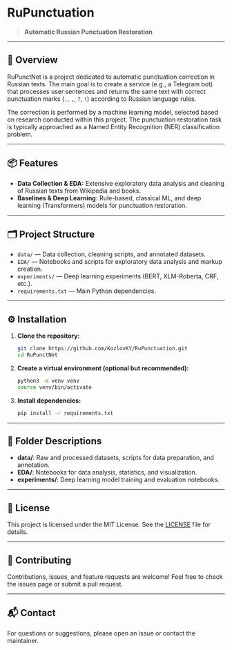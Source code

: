 # RuPunctuation

> **Automatic Russian Punctuation Restoration**

---

## 🚀 Overview
RuPunctNet is a project dedicated to automatic punctuation correction in Russian texts. The main goal is to create a service (e.g., a Telegram bot) that processes user sentences and returns the same text with correct punctuation marks (`.`, `,`, `?`, `!`) according to Russian language rules.

The correction is performed by a machine learning model, selected based on research conducted within this project. The punctuation restoration task is typically approached as a Named Entity Recognition (NER) classification problem.

---

## 📦 Features
- **Data Collection & EDA:** Extensive exploratory data analysis and cleaning of Russian texts from Wikipedia and books.
- **Baselines & Deep Learning:** Rule-based, classical ML, and deep learning (Transformers) models for punctuation restoration.
---

## 🗂️ Project Structure
- `data/` — Data collection, cleaning scripts, and annotated datasets.
- `EDA/` — Notebooks and scripts for exploratory data analysis and markup creation.
- `experiments/` — Deep learning experiments (BERT, XLM-Roberta, CRF, etc.).
- `requirements.txt` — Main Python dependencies.

---

## ⚙️ Installation

1. **Clone the repository:**
   ```bash
   git clone https://github.com/KozlovKY/RuPunctuation.git
   cd RuPunctNet
   ```
2. **Create a virtual environment (optional but recommended):**
   ```bash
   python3 -m venv venv
   source venv/bin/activate
   ```
3. **Install dependencies:**
   ```bash
   pip install -r requirements.txt
   ```

---

## 📁 Folder Descriptions
- **data/**: Raw and processed datasets, scripts for data preparation, and annotation.
- **EDA/**: Notebooks for data analysis, statistics, and visualization.
- **experiments/**: Deep learning model training and evaluation notebooks.

---

## 📜 License
This project is licensed under the MIT License. See the [LICENSE](LICENSE) file for details.

---

## 🤝 Contributing
Contributions, issues, and feature requests are welcome! Feel free to check the issues page or submit a pull request.

---

## 📬 Contact
For questions or suggestions, please open an issue or contact the maintainer.
